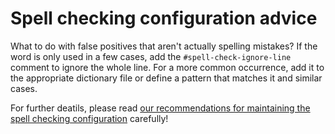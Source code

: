 # Spell checking configuration advice

What to do with false positives that aren't actually spelling mistakes? If the word is only used in a few cases, add the `#spell-check-ignore-line` comment to ignore the whole line. For a more common occurrence, add it to the appropriate dictionary file or define a pattern that matches it and similar cases.

For further deatils, please read [our recommendations for maintaining the spell checking configuration](https://github.com/Lombiq/GitHub-Actions/blob/dev/Docs/SpellCheckingConfiguration.md) carefully!

